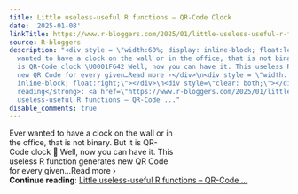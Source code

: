 ```yaml
---
title: Little useless-useful R functions – QR-Code Clock
date: '2025-01-08'
linkTitle: https://www.r-bloggers.com/2025/01/little-useless-useful-r-functions-qr-code-clock/
source: R-bloggers
description: "<div style = \"width:60%; display: inline-block; float:left; \"> Ever
  wanted to have a clock on the wall or in the office, that is not binary. But it
  is QR-Code clock \U0001F642 Well, now you can have it. This useless R function generates
  new QR Code for every given…Read more ›</div>\n<div style = \"width: 40%; display:
  inline-block; float:right;\"></div>\n<div style=\"clear: both;\"></div>\n<strong>Continue
  reading</strong>: <a href=\"https://www.r-bloggers.com/2025/01/little-useless-useful-r-functions-qr-code-clock/\">Little
  useless-useful R functions – QR-Code ..."
disable_comments: true
---
```

<div style = "width:60%; display: inline-block; float:left; "> Ever wanted to have a clock on the wall or in the office, that is not binary. But it is QR-Code clock 🙂 Well, now you can have it. This useless R function generates new QR Code for every given…Read more ›</div>
<div style = "width: 40%; display: inline-block; float:right;"></div>
<div style="clear: both;"></div>
<strong>Continue reading</strong>: <a href="https://www.r-bloggers.com/2025/01/little-useless-useful-r-functions-qr-code-clock/">Little useless-useful R functions – QR-Code ...